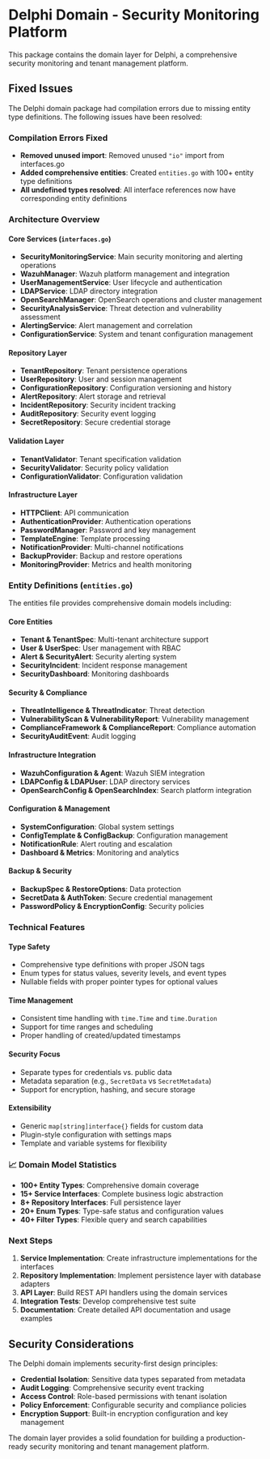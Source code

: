 # Delphi Domain - Security Monitoring Platform

This package contains the domain layer for Delphi, a comprehensive security monitoring and tenant management platform.

##  Fixed Issues

The Delphi domain package had compilation errors due to missing entity type definitions. The following issues have been resolved:

###  **Compilation Errors Fixed**
- **Removed unused import**: Removed unused `"io"` import from interfaces.go
- **Added comprehensive entities**: Created `entities.go` with 100+ entity type definitions
- **All undefined types resolved**: All interface references now have corresponding entity definitions

###  **Architecture Overview**

#### **Core Services (`interfaces.go`)**
- **SecurityMonitoringService**: Main security monitoring and alerting operations
- **WazuhManager**: Wazuh platform management and integration
- **UserManagementService**: User lifecycle and authentication
- **LDAPService**: LDAP directory integration
- **OpenSearchManager**: OpenSearch operations and cluster management
- **SecurityAnalysisService**: Threat detection and vulnerability assessment
- **AlertingService**: Alert management and correlation
- **ConfigurationService**: System and tenant configuration management

#### **Repository Layer**
- **TenantRepository**: Tenant persistence operations
- **UserRepository**: User and session management
- **ConfigurationRepository**: Configuration versioning and history
- **AlertRepository**: Alert storage and retrieval
- **IncidentRepository**: Security incident tracking
- **AuditRepository**: Security event logging
- **SecretRepository**: Secure credential storage

#### **Validation Layer**
- **TenantValidator**: Tenant specification validation
- **SecurityValidator**: Security policy validation
- **ConfigurationValidator**: Configuration validation

#### **Infrastructure Layer**
- **HTTPClient**: API communication
- **AuthenticationProvider**: Authentication operations
- **PasswordManager**: Password and key management
- **TemplateEngine**: Template processing
- **NotificationProvider**: Multi-channel notifications
- **BackupProvider**: Backup and restore operations
- **MonitoringProvider**: Metrics and health monitoring

###  **Entity Definitions (`entities.go`)**

The entities file provides comprehensive domain models including:

#### **Core Entities**
- **Tenant & TenantSpec**: Multi-tenant architecture support
- **User & UserSpec**: User management with RBAC
- **Alert & SecurityAlert**: Security alerting system
- **SecurityIncident**: Incident response management
- **SecurityDashboard**: Monitoring dashboards

#### **Security & Compliance**
- **ThreatIntelligence & ThreatIndicator**: Threat detection
- **VulnerabilityScan & VulnerabilityReport**: Vulnerability management  
- **ComplianceFramework & ComplianceReport**: Compliance automation
- **SecurityAuditEvent**: Audit logging

#### **Infrastructure Integration**
- **WazuhConfiguration & Agent**: Wazuh SIEM integration
- **LDAPConfig & LDAPUser**: LDAP directory services
- **OpenSearchConfig & OpenSearchIndex**: Search platform integration

#### **Configuration & Management**
- **SystemConfiguration**: Global system settings
- **ConfigTemplate & ConfigBackup**: Configuration management
- **NotificationRule**: Alert routing and escalation
- **Dashboard & Metrics**: Monitoring and analytics

#### **Backup & Security**
- **BackupSpec & RestoreOptions**: Data protection
- **SecretData & AuthToken**: Secure credential management
- **PasswordPolicy & EncryptionConfig**: Security policies

###  **Technical Features**

#### **Type Safety**
- Comprehensive type definitions with proper JSON tags
- Enum types for status values, severity levels, and event types
- Nullable fields with proper pointer types for optional values

#### **Time Management**
- Consistent time handling with `time.Time` and `time.Duration`
- Support for time ranges and scheduling
- Proper handling of created/updated timestamps

#### **Security Focus**
- Separate types for credentials vs. public data
- Metadata separation (e.g., `SecretData` vs `SecretMetadata`)
- Support for encryption, hashing, and secure storage

#### **Extensibility**
- Generic `map[string]interface{}` fields for custom data
- Plugin-style configuration with settings maps
- Template and variable systems for flexibility

### 📈 **Domain Model Statistics**

- **100+ Entity Types**: Comprehensive domain coverage
- **15+ Service Interfaces**: Complete business logic abstraction
- **8+ Repository Interfaces**: Full persistence layer
- **20+ Enum Types**: Type-safe status and configuration values
- **40+ Filter Types**: Flexible query and search capabilities

###  **Next Steps**

1. **Service Implementation**: Create infrastructure implementations for the interfaces
2. **Repository Implementation**: Implement persistence layer with database adapters
3. **API Layer**: Build REST API handlers using the domain services
4. **Integration Tests**: Develop comprehensive test suite
5. **Documentation**: Create detailed API documentation and usage examples

##  **Security Considerations**

The Delphi domain implements security-first design principles:

- **Credential Isolation**: Sensitive data types separated from metadata
- **Audit Logging**: Comprehensive security event tracking
- **Access Control**: Role-based permissions with tenant isolation
- **Policy Enforcement**: Configurable security and compliance policies
- **Encryption Support**: Built-in encryption configuration and key management

The domain layer provides a solid foundation for building a production-ready security monitoring and tenant management platform.